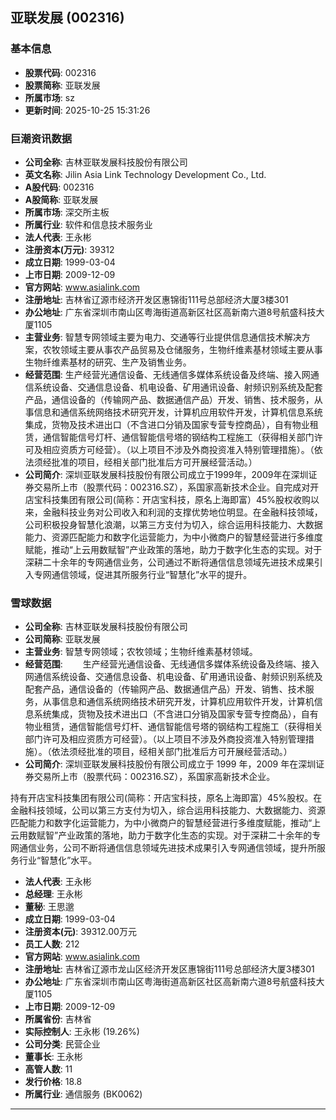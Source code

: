 ## 亚联发展 (002316)

### 基本信息

- **股票代码**: 002316
- **股票简称**: 亚联发展
- **所属市场**: sz
- **更新时间**: 2025-10-25 15:31:26

### 巨潮资讯数据

- **公司全称**: 吉林亚联发展科技股份有限公司
- **英文名称**: Jilin Asia Link Technology Development Co., Ltd.
- **A股代码**: 002316
- **A股简称**: 亚联发展
- **所属市场**: 深交所主板
- **所属行业**: 软件和信息技术服务业
- **法人代表**: 王永彬
- **注册资本(万元)**: 39312
- **成立日期**: 1999-03-04
- **上市日期**: 2009-12-09
- **官方网站**: www.asialink.com
- **注册地址**: 吉林省辽源市经济开发区惠锦街111号总部经济大厦3楼301
- **办公地址**: 广东省深圳市南山区粤海街道高新区社区高新南六道8号航盛科技大厦1105
- **主营业务**: 智慧专网领域主要为电力、交通等行业提供信息通信技术解决方案，农牧领域主要从事农产品贸易及仓储服务，生物纤维素基材领域主要从事生物纤维素基材的研究、生产及销售业务。
- **经营范围**: 生产经营光通信设备、无线通信多媒体系统设备及终端、接入网通信系统设备、交通信息设备、机电设备、矿用通讯设备、射频识别系统及配套产品，通信设备的（传输网产品、数据通信产品）开发、销售、技术服务，从事信息和通信系统网络技术研究开发，计算机应用软件开发，计算机信息系统集成，货物及技术进出口（不含进口分销及国家专营专控商品），自有物业租赁，通信智能信号灯杆、通信智能信号塔的钢结构工程施工（获得相关部门许可及相应资质方可经营）。（以上项目不涉及外商投资准入特别管理措施）。（依法须经批准的项目，经相关部门批准后方可开展经营活动。）
- **公司简介**: 深圳亚联发展科技股份有限公司成立于1999年，2009年在深圳证券交易所上市（股票代码：002316.SZ），系国家高新技术企业。自完成对开店宝科技集团有限公司(简称：开店宝科技，原名上海即富）45%股权收购以来，金融科技业务对公司收入和利润的支撑优势地位明显。在金融科技领域，公司积极投身智慧化浪潮，以第三方支付为切入，综合运用科技能力、大数据能力、资源匹配能力和数字化运营能力，为中小微商户的智慧经营进行多维度赋能，推动“上云用数赋智”产业政策的落地，助力于数字化生态的实现。对于深耕二十余年的专网通信业务，公司通过不断将通信信息领域先进技术成果引入专网通信领域，促进其所服务行业“智慧化”水平的提升。

### 雪球数据

- **公司全称**: 吉林亚联发展科技股份有限公司
- **公司简称**: 亚联发展
- **主营业务**: 智慧专网领域；农牧领域；生物纤维素基材领域。
- **经营范围**: 　　生产经营光通信设备、无线通信多媒体系统设备及终端、接入网通信系统设备、交通信息设备、机电设备、矿用通讯设备、射频识别系统及配套产品，通信设备的（传输网产品、数据通信产品）开发、销售、技术服务，从事信息和通信系统网络技术研究开发，计算机应用软件开发，计算机信息系统集成，货物及技术进出口（不含进口分销及国家专营专控商品），自有物业租赁，通信智能信号灯杆、通信智能信号塔的钢结构工程施工（获得相关部门许可及相应资质方可经营）。（以上项目不涉及外商投资准入特别管理措施）。（依法须经批准的项目，经相关部门批准后方可开展经营活动。）
- **公司简介**: 深圳亚联发展科技股份有限公司成立于 1999 年，2009 年在深圳证券交易所上市（股票代码：002316.SZ），系国家高新技术企业。

持有开店宝科技集团有限公司(简称：开店宝科技，原名上海即富）45%股权。在金融科技领域，公司以第三方支付为切入，综合运用科技能力、大数据能力、资源匹配能力和数字化运营能力，为中小微商户的智慧经营进行多维度赋能，推动“上云用数赋智”产业政策的落地，助力于数字化生态的实现。对于深耕二十余年的专网通信业务，公司不断将通信信息领域先进技术成果引入专网通信领域，提升所服务行业“智慧化”水平。
- **法人代表**: 王永彬
- **总经理**: 王永彬
- **董秘**: 王思邈
- **成立日期**: 1999-03-04
- **注册资本(元)**: 39312.00万元
- **员工人数**: 212
- **官方网站**: www.asialink.com
- **注册地址**: 吉林省辽源市龙山区经济开发区惠锦街111号总部经济大厦3楼301
- **办公地址**: 广东省深圳市南山区粤海街道高新区社区高新南六道8号航盛科技大厦1105
- **上市日期**: 2009-12-09
- **所属省份**: 吉林省
- **实际控制人**: 王永彬 (19.26%)
- **公司分类**: 民营企业
- **董事长**: 王永彬
- **高管人数**: 11
- **发行价格**: 18.8
- **所属行业**: 通信服务 (BK0062)

---